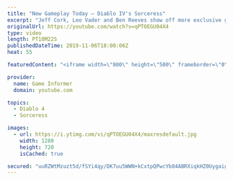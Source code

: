 ```yaml
---
title: "New Gameplay Today – Diablo IV's Sorceress"
excerpt: "Jeff Cork, Leo Vader and Ben Reeves show off more exclusive gameplay of Diablo IV, which can be viewed without commentary at ..."
originalUrl: https://youtube.com/watch?v=qPTOEGU04X4
type: video
length: PT10M22S
publishedDateTime: 2019-11-06T18:00:06Z
heat: 55

featuredContent: "<iframe width=\"800\" height=\"500\" frameborder=\"0\" src=\"https://www.youtube.com/embed/qPTOEGU04X4\" allow=\"accelerometer; autoplay; encrypted-media; gyroscope; picture-in-picture\" allowfullscreen></iframe>"

provider:
  name: Game Informer
  domain: youtube.com

topics:
  - Diablo 4
  - Sorceress

images:
  - url: https://i.ytimg.com/vi/qPTOEGU04X4/maxresdefault.jpg
    width: 1280
    height: 720
    isCached: true

secured: "uuRZWtMzuzt5d/fSYi4qy/DK7uu5WWN+kCxtpQPwcYb84ABRXiqkHZ0UygaigJ2JJXXHEUl7Ykd2Tgi48P2fVDbS/DAeEQG4Xe7AM2CtTkRkGizF1Yz16MiW7KvHYZzOQvwms9mNyrHCIQ15shN+IPWGbBUTyC4tLkLEzFpdHvhwqxk+Pgmw/xcfE2PVTJ2cY+Dr1dTpEH4Z0t3RZ7MjsaIjcUu9J2gM66ZSmiVIhC/fnpWckQwZDWycPO2j4bHxOv2Xf72sYv8ZnxludvPO2DVPzPLaCJ+iIB3Rcwho44F9ByIoLesN1VsyuEd0E3t2T2U7GJROrWq5e5i/CmQMQW92wcCKe0RndeU63f48oGme/F/gAVHbcLl6J/FZqv/41jndJRX9HChDpJo2+ISatJhmsaqikcEX/gWLQs5aVXM2HmoF4B/mj/mN8mVNgbNU;V2B1t8RvKgIE2PKXb8XQ5w=="
---
```


